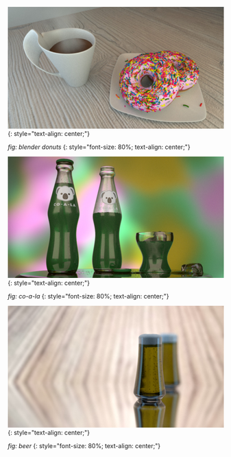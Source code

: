 
![Blender Donut](/3D/blenderGallery/00donut.jpg)
{: style="text-align: center;"}

*fig: blender donuts*
{: style="font-size: 80%; text-align: center;"}

![Co-a-la](/3D/blenderGallery/01coala.jpg)
{: style="text-align: center;"}

*fig: co-a-la*
{: style="font-size: 80%; text-align: center;"}

![Beer](/3D/blenderGallery/02beer.jpg)
{: style="text-align: center;"}

*fig: beer*
{: style="font-size: 80%; text-align: center;"}